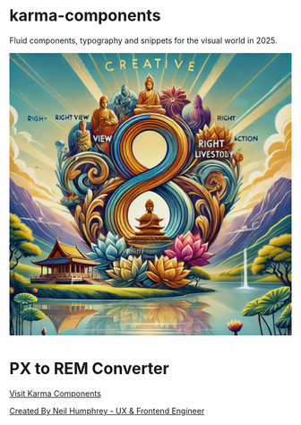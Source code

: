 # karma-components
Fluid components, typography and snippets for the visual world in 2025.

![Karma Components Image](https://github.com/8pathcreative/karma-components/blob/main/Group%201.jpg?raw=true)

# PX to REM Converter

<a href="https://github.com/8pathcreative/karma-components" target="_blank" rel="index, follow">Visit Karma Components</a>

<a href="https://neilhumphrey.design" target="_blank" rel="index, follow">Created By Neil Humphrey - UX & Frontend Engineer</a>
